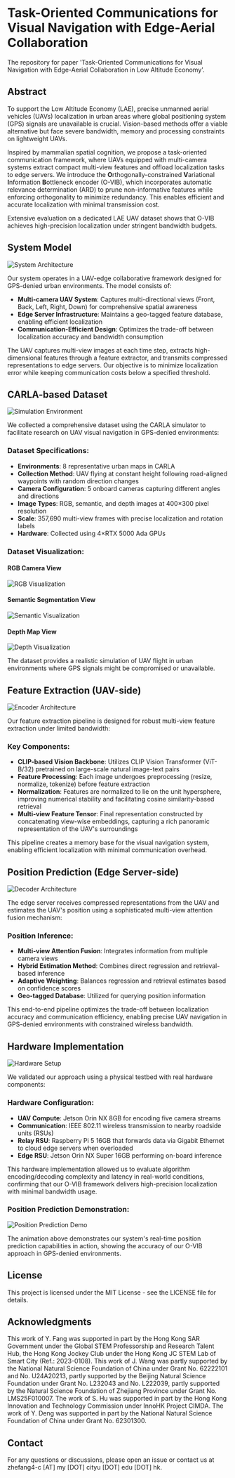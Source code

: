 # Task-Oriented Communications for Visual Navigation with Edge-Aerial Collaboration

The repository for paper 'Task-Oriented Communications for Visual Navigation with Edge-Aerial Collaboration in Low Altitude Economy'.

## Abstract

To support the Low Altitude Economy (LAE), precise unmanned aerial vehicles (UAVs) localization in urban areas where global positioning system (GPS) signals are unavailable is crucial. Vision-based methods offer a viable alternative but face severe bandwidth, memory and processing constraints on lightweight UAVs. 

Inspired by mammalian spatial cognition, we propose a task-oriented communication framework, where UAVs equipped with multi-camera systems extract compact multi-view features and offload localization tasks to edge servers. We introduce the **O**rthogonally-constrained **V**ariational **I**nformation **B**ottleneck encoder (O-VIB), which incorporates automatic relevance determination (ARD) to prune non-informative features while enforcing orthogonality to minimize redundancy. This enables efficient and accurate localization with minimal transmission cost.

Extensive evaluation on a dedicated LAE UAV dataset shows that O-VIB achieves high-precision localization under stringent bandwidth budgets.

## System Model

![System Architecture](https://raw.githubusercontent.com/fangzr/TOC-Edge-Aerial/refs/heads/main/figure/system_model_00.jpg)

Our system operates in a UAV-edge collaborative framework designed for GPS-denied urban environments. The model consists of:

- **Multi-camera UAV System**: Captures multi-directional views (Front, Back, Left, Right, Down) for comprehensive spatial awareness
- **Edge Server Infrastructure**: Maintains a geo-tagged feature database, enabling efficient localization
- **Communication-Efficient Design**: Optimizes the trade-off between localization accuracy and bandwidth consumption

The UAV captures multi-view images at each time step, extracts high-dimensional features through a feature extractor, and transmits compressed representations to edge servers. Our objective is to minimize localization error while keeping communication costs below a specified threshold.

## CARLA-based Dataset

![Simulation Environment](https://raw.githubusercontent.com/fangzr/TOC-Edge-Aerial/refs/heads/main/figure/simulation_00.jpg)

We collected a comprehensive dataset using the CARLA simulator to facilitate research on UAV visual navigation in GPS-denied environments:

### Dataset Specifications:
- **Environments**: 8 representative urban maps in CARLA
- **Collection Method**: UAV flying at constant height following road-aligned waypoints with random direction changes
- **Camera Configuration**: 5 onboard cameras capturing different angles and directions
- **Image Types**: RGB, semantic, and depth images at 400×300 pixel resolution
- **Scale**: 357,690 multi-view frames with precise localization and rotation labels
- **Hardware**: Collected using 4×RTX 5000 Ada GPUs

### Dataset Visualization:

#### RGB Camera View
![RGB Visualization](https://raw.githubusercontent.com/fangzr/TOC-Edge-Aerial/refs/heads/main/figure/rgb_animation.gif)

#### Semantic Segmentation View
![Semantic Visualization](https://raw.githubusercontent.com/fangzr/TOC-Edge-Aerial/refs/heads/main/figure/semantic_animation.gif)

#### Depth Map View
![Depth Visualization](https://raw.githubusercontent.com/fangzr/TOC-Edge-Aerial/refs/heads/main/figure/depth_animation.gif)

The dataset provides a realistic simulation of UAV flight in urban environments where GPS signals might be compromised or unavailable.

## Feature Extraction (UAV-side)

![Encoder Architecture](https://raw.githubusercontent.com/fangzr/TOC-Edge-Aerial/refs/heads/main/figure/encoder_00.jpg)

Our feature extraction pipeline is designed for robust multi-view feature extraction under limited bandwidth:

### Key Components:
- **CLIP-based Vision Backbone**: Utilizes CLIP Vision Transformer (ViT-B/32) pretrained on large-scale natural image-text pairs
- **Feature Processing**: Each image undergoes preprocessing (resize, normalize, tokenize) before feature extraction
- **Normalization**: Features are normalized to lie on the unit hypersphere, improving numerical stability and facilitating cosine similarity-based retrieval
- **Multi-view Feature Tensor**: Final representation constructed by concatenating view-wise embeddings, capturing a rich panoramic representation of the UAV's surroundings

This pipeline creates a memory base for the visual navigation system, enabling efficient localization with minimal communication overhead.

## Position Prediction (Edge Server-side)

![Decoder Architecture](https://raw.githubusercontent.com/fangzr/TOC-Edge-Aerial/refs/heads/main/figure/decoder_00.jpg)

The edge server receives compressed representations from the UAV and estimates the UAV's position using a sophisticated multi-view attention fusion mechanism:

### Position Inference:
- **Multi-view Attention Fusion**: Integrates information from multiple camera views
- **Hybrid Estimation Method**: Combines direct regression and retrieval-based inference
- **Adaptive Weighting**: Balances regression and retrieval estimates based on confidence scores
- **Geo-tagged Database**: Utilized for querying position information

This end-to-end pipeline optimizes the trade-off between localization accuracy and communication efficiency, enabling precise UAV navigation in GPS-denied environments with constrained wireless bandwidth.

## Hardware Implementation

![Hardware Setup](https://raw.githubusercontent.com/fangzr/TOC-Edge-Aerial/refs/heads/main/figure/hardware_00.jpg)

We validated our approach using a physical testbed with real hardware components:

### Hardware Configuration:
- **UAV Compute**: Jetson Orin NX 8GB for encoding five camera streams
- **Communication**: IEEE 802.11 wireless transmission to nearby roadside units (RSUs)
- **Relay RSU**: Raspberry Pi 5 16GB that forwards data via Gigabit Ethernet to cloud edge servers when overloaded
- **Edge RSU**: Jetson Orin NX Super 16GB performing on-board inference

This hardware implementation allowed us to evaluate algorithm encoding/decoding complexity and latency in real-world conditions, confirming that our O-VIB framework delivers high-precision localization with minimal bandwidth usage.

### Position Prediction Demonstration:

![Position Prediction Demo](https://raw.githubusercontent.com/fangzr/TOC-Edge-Aerial/refs/heads/main/figure/prediction_video_random.gif)

The animation above demonstrates our system's real-time position prediction capabilities in action, showing the accuracy of our O-VIB approach in GPS-denied environments.


## License

This project is licensed under the MIT License - see the LICENSE file for details.

## Acknowledgments

This work of Y. Fang was supported in part by the Hong Kong SAR Government under the Global STEM Professorship and Research Talent Hub,  the Hong Kong Jockey Club under the Hong Kong JC STEM Lab of Smart City (Ref.: 2023-0108). This work of J. Wang was partly supported by the National Natural Science Foundation of China under Grant No. 62222101 and No. U24A20213, partly supported by the Beijing Natural Science Foundation under Grant No. L232043 and No. L222039, partly supported by the Natural Science Foundation of Zhejiang Province under Grant No. LMS25F010007. The work of S. Hu was supported in part by the Hong Kong Innovation and Technology Commission under InnoHK Project CIMDA. The work of Y. Deng was supported in part by the National Natural Science Foundation of China under Grant No. 62301300. 

## Contact

For any questions or discussions, please open an issue or contact us at zhefang4-c [AT] my [DOT] cityu [DOT] edu [DOT] hk.